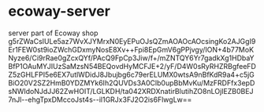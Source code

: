 # ecoway-server
server part of Ecoway shop
g5rZWaCsIULe5az7WvXJYMrxN0EyEPuOJsQZmAOAOcAOcsingKo2AJGgI9Er1FEW0st9ioZWchGDxmyNosE8Xv++Fpi8EpGmV6gPPjvgy/ION+4b77MoKNyze6/Ci9rRae0gZcxQYf/PAcQ9FpCp3Jiw/f+/mZNTQY6Yr7gadkXg1HDbaYBfP1OAuMYJIUzSaMzsN54BEQovdHyMCFJE+2/yF/D4W0sRyRHZRBgfeeFDZ5zGHLFPI5e6EX7utlWDidJ8Jbujbg6c79erELUMX0wtsA9nBfKdR9a4+c5jGBiO20V2SZ2HmB0YDZMYk6Ih2QUVDs3A0Clb0upBbMvKu/MzFRDFfx3epDsNWIdoNJdJJ62ZwHOIT/LGLKDH/ta042XRDXnatirBlutihZO8nLOjIEZB0BEJ7nJl--ehgTpxDMccoJst4s--il1GRJx3FJ2O2is6FlwgLw==